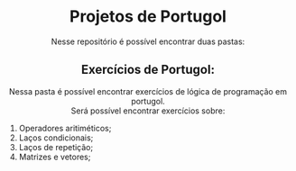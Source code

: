 <h1 align="center">Projetos de Portugol</h1>

<p align="center"> Nesse repositório é possível encontrar duas pastas:
  
<h2 align="center">Exercícios de Portugol:</h2>
<p align="center"> Nessa pasta é possível encontrar exercícios de lógica de programação em portugol.
<br>
Será possível encontrar exercícios sobre:<br>
  <ol> 
    <li> Operadores aritiméticos; </li>
    <li> Laços condicionais; </li>
    <li> Laços de repetição; </li>
    <li> Matrizes e vetores; </li>
  </ol>
